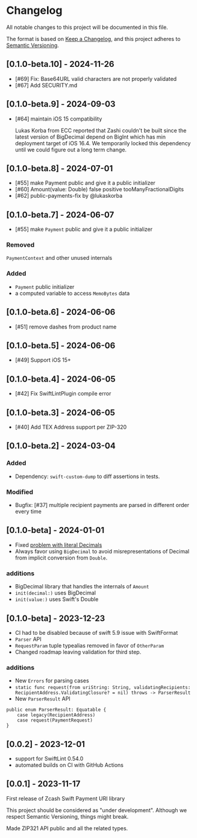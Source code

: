 # Changelog

All notable changes to this project will be documented in this file.

The format is based on [Keep a Changelog](https://keepachangelog.com/en/1.0.0/),
and this project adheres to [Semantic Versioning](https://semver.org/spec/v2.0.0.html).

## [0.1.0-beta.10] - 2024-11-26

- [#69] Fix: Base64URL valid characters are not properly validated
- [#67] Add SECURITY.md

## [0.1.0-beta.9] - 2024-09-03

- [#64] maintain iOS 15 compatibility
    
    Lukas Korba from ECC reported that Zashi couldn't be built since
    the latest version of BigDecimal depend on BigInt which has min
    deployment target of iOS 16.4. We temporarily locked this dependency
    until we could figure out a long term change.
    
## [0.1.0-beta.8] - 2024-07-01


- [#55] make Payment public and give it a public initializer
- [#60] Amount(value: Double) false positive tooManyFractionalDigits
- [#62] public-payments-fix by @lukaskorba 


## [0.1.0-beta.7] - 2024-06-07
- [#55] make `Payment` public and give it a public initializer
### Removed 
`PaymentContext` and other unused internals

### Added
- `Payment` public initializer
- a computed variable to access `MemoBytes` data
## [0.1.0-beta.6] - 2024-06-06
- [#51] remove dashes from product name
## [0.1.0-beta.5] - 2024-06-06
- [#49] Support iOS 15+
## [0.1.0-beta.4] - 2024-06-05
- [#42] Fix SwiftLintPlugin compile error

## [0.1.0-beta.3] - 2024-06-05

- [#40] Add TEX Address support per ZIP-320 

## [0.1.0-beta.2] - 2024-03-04
### Added 
- Dependency: `swift-custom-dump` to diff assertions in tests.

### Modified
- Bugfix: [#37] multiple recipient payments are parsed in different order every time 

## [0.1.0-beta] - 2024-01-01
- Fixed [problem with literal Decimals](https://github.com/pacu/zcash-swift-payment-uri/issues/35)
- Always favor using `BigDecimal` to avoid misrepresentations of Decimal from 
implicit conversion from `Double`.

### additions
- BigDecimal library that handles the internals of `Amount`
- `init(decimal:)` uses BigDecimal
- `init(value:)` uses Swift's Double 

## [0.1.0-beta] - 2023-12-23
- CI had to be disabled because of swift 5.9 issue with SwiftFormat
- `Parser` API
- `RequestParam` tuple typealias removed in favor of `OtherParam` 
- Changed roadmap leaving validation for third step.

### additions
- New `Errors` for parsing cases
- `static func request(from uriString: String, validatingRecipients: RecipientAddress.ValidatingClosure? = nil) throws -> ParserResult`
- New `ParserResult` API

```
public enum ParserResult: Equatable {
    case legacy(RecipientAddress)
    case request(PaymentRequest)
}
```

## [0.0.2] - 2023-12-01

- support for SwiftLint 0.54.0
- automated builds on CI with GitHub Actions

## [0.0.1] - 2023-11-17

First release of Zcash Swift Payment URI library

This project should be considered as "under development". Although we respect Semantic
Versioning, things might break.

Made ZIP321 API public and all the related types. 

